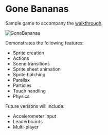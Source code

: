 Gone Bananas
============

Sample game to accompany the [walkthrough](Walkthrough.md "Gone Bananas Walkthrough").

![GoneBananas](screenshots/GoneBananas.png?raw=true "Gone Bananas")

Demonstrates the following features:

- Sprite creation
- Actions
- Scene transitions
- Sprite sheet animation
- Sprite batching
- Parallax
- Particles
- Touch handling
- Physics

Future verisons will include:

- Accelerometer input
- Leaderboards
- Multi-player
